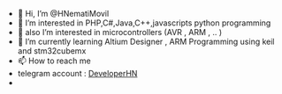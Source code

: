 - 👋 Hi, I’m @HNematiMovil
- 👀 I’m interested in PHP,C#,Java,C++,javascripts python programming
- 👀 also I’m interested in microcontrollers (AVR , ARM , .. )
- 🌱 I’m currently learning Altium Designer , ARM Programming using keil and stm32cubemx 
- 📫 How to reach me 
- telegram account : [DeveloperHN](https://t.me/DeveloperHN) 
- 


<!---
HNematiMovil/HNematiMovil is a ✨ special ✨ repository because its `README.md` (this file) appears on your GitHub profile.
You can click the Preview link to take a look at your changes.
--->
